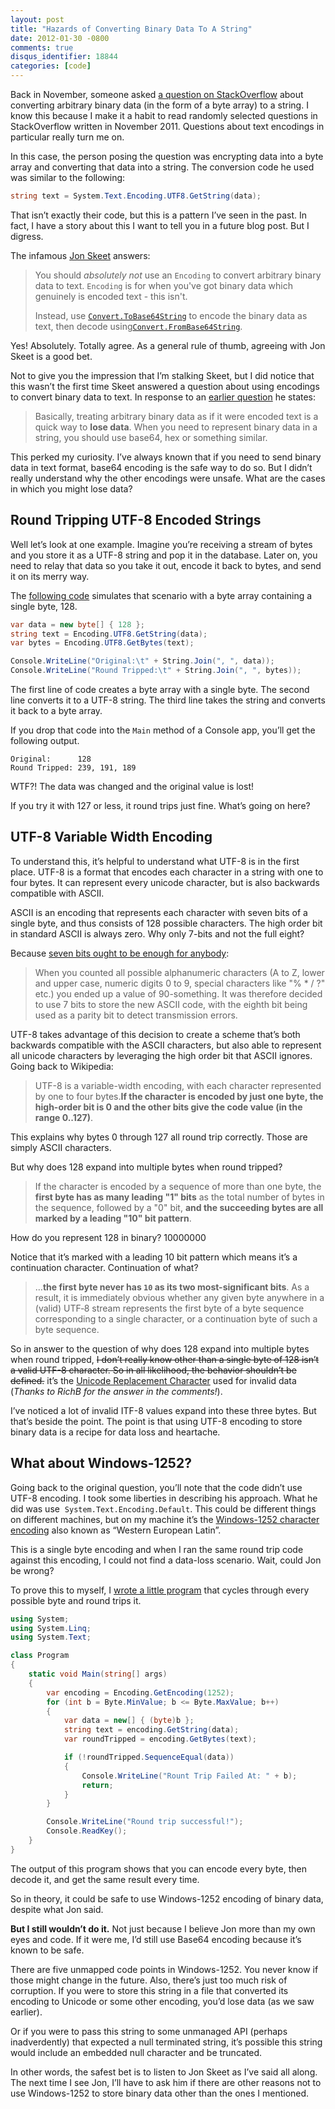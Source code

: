 ```yaml
---
layout: post
title: "Hazards of Converting Binary Data To A String"
date: 2012-01-30 -0800
comments: true
disqus_identifier: 18844
categories: [code]
---
```

Back in November, someone asked [a question on
StackOverflow](http://stackoverflow.com/questions/7996955/encoding-to-use-to-convert-bytes-array-to-string-and-vice-versa "Converting bytes to a string")
about converting arbitrary binary data (in the form of a byte array) to
a string. I know this because I make it a habit to read randomly
selected questions in StackOverflow written in November 2011. Questions
about text encodings in particular really turn me on.

In this case, the person posing the question was encrypting data into a
byte array and converting that data into a string. The conversion code
he used was similar to the following:

```csharp
string text = System.Text.Encoding.UTF8.GetString(data);
```

That isn’t exactly their code, but this is a pattern I’ve seen in the
past. In fact, I have a story about this I want to tell you in a future
blog post. But I digress.

The infamous [Jon Skeet](http://msmvps.com/blogs/jon_skeet/ "Jon Skeet")
answers:

> You should *absolutely not* use an `Encoding` to convert arbitrary
> binary data to text. `Encoding` is for when you've got binary data
> which genuinely is encoded text - this isn't.
>
> Instead, use
> [`Convert.ToBase64String`](http://msdn.microsoft.com/en-us/library/system.convert.tobase64string.aspx)
> to encode the binary data as text, then decode
> using[`Convert.FromBase64String`](http://msdn.microsoft.com/en-us/library/system.convert.frombase64string.aspx).

Yes! Absolutely. Totally agree. As a general rule of thumb, agreeing
with Jon Skeet is a good bet.

Not to give you the impression that I’m stalking Skeet, but I did notice
that this wasn’t the first time Skeet answered a question about using
encodings to convert binary data to text. In response to an [earlier
question](http://stackoverflow.com/questions/5915520/store-binary-data-string-into-byte-array-using-c-sharp "Store binary data string into a byte array")
he states:

> Basically, treating arbitrary binary data as if it were encoded text
> is a quick way to **lose data**. When you need to represent binary
> data in a string, you should use base64, hex or something similar.

This perked my curiosity. I’ve always known that if you need to send
binary data in text format, base64 encoding is the safe way to do so.
But I didn’t really understand why the other encodings were unsafe. What
are the cases in which you might lose data?

Round Tripping UTF-8 Encoded Strings
------------------------------------

Well let’s look at one example. Imagine you’re receiving a stream of
bytes and you store it as a UTF-8 string and pop it in the database.
Later on, you need to relay that data so you take it out, encode it back
to bytes, and send it on its merry way.

The [following code](https://gist.github.com/1702906 "As a gist")
simulates that scenario with a byte array containing a single byte, 128.

```csharp
var data = new byte[] { 128 };
string text = Encoding.UTF8.GetString(data);
var bytes = Encoding.UTF8.GetBytes(text);

Console.WriteLine("Original:\t" + String.Join(", ", data));
Console.WriteLine("Round Tripped:\t" + String.Join(", ", bytes));
```

The first line of code creates a byte array with a single byte. The
second line converts it to a UTF-8 string. The third line takes the
string and converts it back to a byte array.

If you drop that code into the `Main` method of a Console app, you’ll
get the following output.

    Original:      128
    Round Tripped: 239, 191, 189

WTF?! The data was changed and the original value is lost!

If you try it with 127 or less, it round trips just fine. What’s going
on here?

UTF-8 Variable Width Encoding
-----------------------------

To understand this, it’s helpful to understand what UTF-8 is in the
first place. UTF-8 is a format that encodes each character in a string
with one to four bytes. It can represent every unicode character, but is
also backwards compatible with ASCII.

ASCII is an encoding that represents each character with seven bits of a
single byte, and thus consists of 128 possible characters. The high
order bit in standard ASCII is always zero. Why only 7-bits and not the
full eight?

Because [seven bits ought to be enough for
anybody](http://www.neurophys.wisc.edu/comp/docs/ascii/ "ASCII Table 7-bit"):

> When you counted all possible alphanumeric characters (A to Z, lower
> and upper case, numeric digits 0 to 9, special characters like "% \* /
> ?" etc.) you ended up a value of 90-something. It was therefore
> decided to use 7 bits to store the new ASCII code, with the eighth bit
> being used as a parity bit to detect transmission errors.

UTF-8 takes advantage of this decision to create a scheme that’s both
backwards compatible with the ASCII characters, but also able to
represent all unicode characters by leveraging the high order bit that
ASCII ignores. Going back to Wikipedia:

> UTF-8 is a variable-width encoding, with each character represented by
> one to four bytes.**If the character is encoded by just one byte, the
> high-order bit is 0 and the other bits give the code value (in the
> range 0..127)**.

This explains why bytes 0 through 127 all round trip correctly. Those
are simply ASCII characters.

But why does 128 expand into multiple bytes when round tripped?

> If the character is encoded by a sequence of more than one byte, the
> **first byte has as many leading "1" bits** as the total number of
> bytes in the sequence, followed by a "0" bit, **and the succeeding
> bytes are all marked by a leading "10" bit pattern**.

How do you represent 128 in binary? 10000000

Notice that it’s marked with a leading 10 bit pattern which means it’s a
continuation character. Continuation of what?

> …**the first byte never has `10` as its two most-significant bits**.
> As a result, it is immediately obvious whether any given byte anywhere
> in a (valid) UTF‑8 stream represents the first byte of a byte sequence
> corresponding to a single character, or a continuation byte of such a
> byte sequence.

So in answer to the question of why does 128 expand into multiple bytes
when round tripped, ~~I don’t really know other than a single byte of
128 isn’t a valid UTF-8 character. So in all likelihood, the behavior
shouldn’t be defined.~~ it’s the [Unicode Replacement
Character](http://en.wikipedia.org/wiki/Specials_(Unicode_block)#Replacement_character "Unicode Replacement Character")
used for invalid data (*Thanks to RichB for the answer in the
comments!*).

I’ve noticed a lot of invalid ITF-8 values expand into these three
bytes. But that’s beside the point. The point is that using UTF-8
encoding to store binary data is a recipe for data loss and heartache.

What about Windows-1252?
------------------------

Going back to the original question, you’ll note that the code didn’t
use UTF-8 encoding. I took some liberties in describing his approach.
What he did was use  `System.Text.Encoding.Default`. This could be
different things on different machines, but on my machine it’s the
[Windows-1252 character
encoding](http://en.wikipedia.org/wiki/Windows-1252 "Windows-1252 character enconding")
also known as “Western European Latin”.

This is a single byte encoding and when I ran the same round trip code
against this encoding, I could not find a data-loss scenario. Wait,
could Jon be wrong?

To prove this to myself, I [wrote a little
program](https://gist.github.com/1702966 "Console app") that cycles
through every possible byte and round trips it.

```csharp
using System;
using System.Linq;
using System.Text;

class Program
{
    static void Main(string[] args)
    {
        var encoding = Encoding.GetEncoding(1252);
        for (int b = Byte.MinValue; b <= Byte.MaxValue; b++)
        {
            var data = new[] { (byte)b };
            string text = encoding.GetString(data);
            var roundTripped = encoding.GetBytes(text);

            if (!roundTripped.SequenceEqual(data))
            {
                Console.WriteLine("Rount Trip Failed At: " + b);
                return;
            }
        }

        Console.WriteLine("Round trip successful!");
        Console.ReadKey();
    }
}
```

The output of this program shows that you can encode every byte, then
decode it, and get the same result every time.

So in theory, it could be safe to use Windows-1252 encoding of binary
data, despite what Jon said.

**But I still wouldn’t do it.** Not just because I believe Jon more than
my own eyes and code. If it were me, I’d still use Base64 encoding
because it’s known to be safe.

There are five unmapped code points in Windows-1252. You never know if
those might change in the future. Also, there’s just too much risk of
corruption. If you were to store this string in a file that converted
its encoding to Unicode or some other encoding, you’d lose data (as we
saw earlier).

Or if you were to pass this string to some unmanaged API (perhaps
inadverdently) that expected a null terminated string, it’s possible
this string would include an embedded null character and be truncated.

In other words, the safest bet is to listen to Jon Skeet as I’ve said
all along. The next time I see Jon, I’ll have to ask him if there are
other reasons not to use Windows-1252 to store binary data other than
the ones I mentioned.

